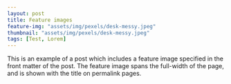 ```yaml
---
layout: post
title: Feature images
feature-img: "assets/img/pexels/desk-messy.jpeg"
thumbnail: "assets/img/pexels/desk-messy.jpeg"
tags: [Test, Lorem]
---
```

This is an example of a post which includes a feature image specified in the front matter of the post. The feature image spans the full-width of the page, and is shown with the title on permalink pages.
